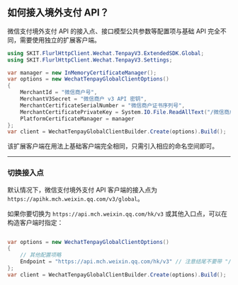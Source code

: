 ﻿## 如何接入境外支付 API？

微信支付境外支付 API 的接入点、接口模型公共参数等配置项与基础 API 完全不同，需要使用独立的扩展客户端。

```csharp
using SKIT.FlurlHttpClient.Wechat.TenpayV3.ExtendedSDK.Global;
using SKIT.FlurlHttpClient.Wechat.TenpayV3.Settings;

var manager = new InMemoryCertificateManager();
var options = new WechatTenpayGlobalClientOptions()
{
    MerchantId = "微信商户号",
    MerchantV3Secret = "微信商户 v3 API 密钥",
    MerchantCertificateSerialNumber = "微信商户证书序列号",
    MerchantCertificatePrivateKey = System.IO.File.ReadAllText("/微信商户证书私钥文件路径/apiclient_key.pem"),
    PlatformCertificateManager = manager
};
var client = WechatTenpayGlobalClientBuilder.Create(options).Build();
```

该扩展客户端在用法上基础客户端完全相同，只需引入相应的命名空间即可。

---

### 切换接入点

默认情况下，微信支付境外支付 API 客户端的接入点为 `https://apihk.mch.weixin.qq.com/v3/global`。

如果你要切换为 `https://api.mch.weixin.qq.com/hk/v3` 或其他入口点，可以在构造客户端时指定：

```csharp

var options = new WechatTenpayGlobalClientOptions()
{
    // 其他配置项略
    Endpoint = "https://api.mch.weixin.qq.com/hk/v3" // 注意结尾不要带 "/"
};
var client = WechatTenpayGlobalClientBuilder.Create(options).Build();
```

